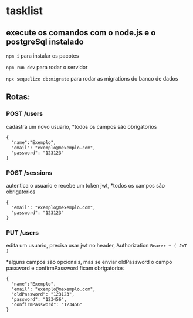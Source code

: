 # tasklist

## execute os comandos com o node.js e o postgreSql instalado

`npm i` para instalar os pacotes

`npm run dev` para rodar o servidor

`npx sequelize db:migrate` para rodar as migrations do banco de dados

## Rotas:

### POST /users

cadastra um novo usuario, \*todos os campos são obrigatorios

```
{
  "name":"Exemplo",
  "email": "exemplo@mexemplo.com",
  "password": "123123"
}
```

### POST /sessions

autentica o usuario e recebe um token jwt, \*todos os campos são obrigatorios

```
{
  "email": "exemplo@mexemplo.com",
  "password": "123123"
}
```

### PUT /users

edita um usuario, precisa usar jwt no header, Authorization `Bearer + ( JWT )`

\*alguns campos são opcionais, mas se enviar oldPassword o campo password e confirmPassword ficam obrigatorios

```
{
  "name":"Exemplo",
  "email": "exemplo@mexemplo.com",
  "oldPassword": "123123",
  "password": "123456",
  "confirmPassword": "123456"
}
```
